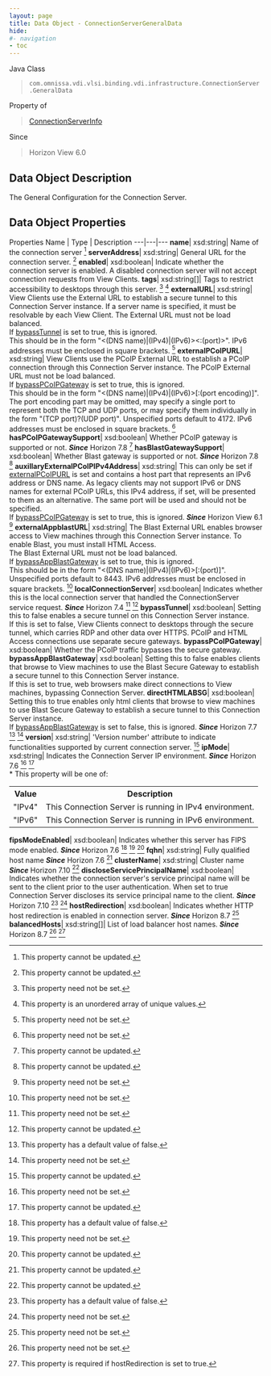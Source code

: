 ```yaml
---
layout: page
title: Data Object - ConnectionServerGeneralData
hide:
#- navigation
- toc
---
```






Java Class
> `com.omnissa.vdi.vlsi.binding.vdi.infrastructure.ConnectionServer.GeneralData`

Property of
> [ConnectionServerInfo](vdi.infrastructure.ConnectionServer.ConnectionServerInfo.md#field_detail)

Since
> Horizon View 6.0


## Data Object Description

The General Configuration for the Connection Server.

## Data Object Properties
Properties
Name |  Type |  Description
---|---|---
**name**|  xsd:string|  Name of the connection server [^2]
**serverAddress**|  xsd:string|  General URL for the connection server. [^2]
**enabled**|  xsd:boolean|  Indicate whether the connection server is enabled. A disabled connection server will not accept connection requests from View Clients.
**tags**|  xsd:string[]|  Tags to restrict accessibility to desktops through this server. [^1] [^14]
**externalURL**|  xsd:string|  View Clients use the External URL to establish a secure tunnel to this Connection Server instance. If a server name is specified, it must be resolvable by each View Client. The External URL must not be load balanced. <br>If [bypassTunnel](vdi.infrastructure.ConnectionServer.GeneralData.md#bypassTunnel) is set to true, this is ignored.<br>This should be in the form "<(DNS name)|(IPv4)|(IPv6)><:(port)>". IPv6 addresses must be enclosed in square brackets. [^1]
**externalPCoIPURL**|  xsd:string|  View Clients use the PCoIP External URL to establish a PCoIP connection through this Connection Server instance. The PCoIP External URL must not be load balanced.<br>If [bypassPCoIPGateway](vdi.infrastructure.ConnectionServer.GeneralData.md#bypassPCoIPGateway) is set to true, this is ignored. <br>This should be in the form "<(DNS name)|(IPv4)|(IPv6)>[:(port encoding)]". The port encoding part may be omitted, may specify a single port to represent both the TCP and UDP ports, or may specify them individually in the form "(TCP port)?(UDP port)". Unspecified ports default to 4172. IPv6 addresses must be enclosed in square brackets. [^1]
**hasPCoIPGatewaySupport**|  xsd:boolean|  Whether PCoIP gateway is supported or not.  **_Since_** Horizon 7.8 [^2]
**hasBlastGatewaySupport**|  xsd:boolean|  Whether Blast gateway is supported or not.  **_Since_** Horizon 7.8 [^2]
**auxillaryExternalPCoIPIPv4Address**|  xsd:string|  This can only be set if [externalPCoIPURL](vdi.infrastructure.ConnectionServer.GeneralData.md#externalPCoIPURL) is set and contains a host part that represents an IPv6 address or DNS name. As legacy clients may not support IPv6 or DNS names for external PCoIP URLs, this IPv4 address, if set, will be presented to them as an alternative. The same port will be used and should not be specified.<br>If [bypassPCoIPGateway](vdi.infrastructure.ConnectionServer.GeneralData.md#bypassPCoIPGateway) is set to true, this is ignored.  **_Since_** Horizon View 6.1 [^1]
**externalAppblastURL**|  xsd:string|  The Blast External URL enables browser access to View machines through this Connection Server instance. To enable Blast, you must install HTML Access.<br>The Blast External URL must not be load balanced.<br>If [bypassAppBlastGateway](vdi.infrastructure.ConnectionServer.GeneralData.md#bypassAppBlastGateway) is set to true, this is ignored.<br>This should be in the form "<(DNS name)|(IPv4)|(IPv6)>[:(port)]". Unspecified ports default to 8443. IPv6 addresses must be enclosed in square brackets. [^1]
**localConnectionServer**|  xsd:boolean|  Indicates whether this is the local connection server that handled the ConnectionServer service request.  **_Since_** Horizon 7.4 [^1] [^2]
**bypassTunnel**|  xsd:boolean|  Setting this to false enables a secure tunnel on this Connection Server instance.<br>If this is set to false, View Clients connect to desktops through the secure tunnel, which carries RDP and other data over HTTPS. PCoIP and HTML Access connections use separate secure gateways.
**bypassPCoIPGateway**|  xsd:boolean|  Whether the PCoIP traffic bypasses the secure gateway.
**bypassAppBlastGateway**|  xsd:boolean|  Setting this to false enables clients that browse to View machines to use the Blast Secure Gateway to establish a secure tunnel to this Connection Server instance.<br>If this is set to true, web browsers make direct connections to View machines, bypassing Connection Server.
**directHTMLABSG**|  xsd:boolean|  Setting this to true enables only html clients that browse to view machines to use Blast Secure Gateway to establish a secure tunnel to this Connection Server instance.<br>If [bypassAppBlastGateway](vdi.infrastructure.ConnectionServer.GeneralData.md#bypassAppBlastGateway) is set to false, this is ignored.  **_Since_** Horizon 7.7 [^5] [^1]
**version**|  xsd:string|  'Version number' attribute to indicate functionalities supported by current connection server. [^2]
**ipMode**|  xsd:string|  Indicates the Connection Server IP environment.  **_Since_** Horizon 7.6 [^1] [^2]<br>* This property will be one of:<br><table><tr><th>Value</th><th>Description</th></tr><tr><td>"IPv4"</td><td>This Connection Server is running in IPv4 environment.</td></tr><tr><td>"IPv6"</td><td>This Connection Server is running in IPv6 environment.</td></tr></table>
**fipsModeEnabled**|  xsd:boolean|  Indicates whether this server has FIPS mode enabled.  **_Since_** Horizon 7.6 [^5] [^1] [^2]
**fqhn**|  xsd:string|  Fully qualified host name  **_Since_** Horizon 7.6 [^2]
**clusterName**|  xsd:string|  Cluster name  **_Since_** Horizon 7.10 [^2]
**discloseServicePrincipalName**|  xsd:boolean|  Indicates whether the connection server's service principal name will be sent to the client prior to the user authentication. When set to true Connection Server discloses its service principal name to the client.  **_Since_** Horizon 7.10 [^5] [^1]
**hostRedirection**|  xsd:boolean|  Indicates whether HTTP host redirection is enabled in connection server.  **_Since_** Horizon 8.7 [^1]
**balancedHosts**|  xsd:string[]|  List of load balancer host names.  **_Since_** Horizon 8.7 [^1] [^248]


 


[^1]: This property need not be set.
[^2]: This property cannot be updated.
[^5]: This property has a default value of false.
[^14]: This property is an unordered array of unique values.
[^248]: This property is required if hostRedirection is set to true.